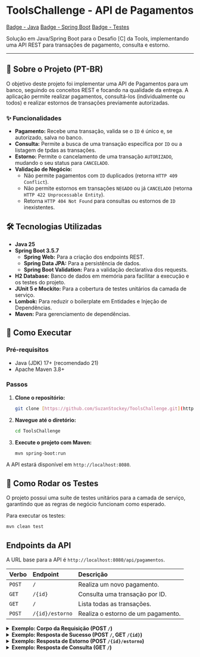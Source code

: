 # ToolsChallenge - API de Pagamentos

[Badge - Java](https://img.shields.io/badge/Java-21-blue.svg?logo=openjdk&style=for-the-badge)
[Badge - Spring Boot](https://img.shields.io/badge/Spring_Boot-3.5.7-success.svg?logo=spring&style=for-the-badge)
[Badge - Testes](https://img.shields.io/badge/Testes-JUnit_5-green.svg?logo=junit5&style=for-the-badge)

Solução em Java/Spring Boot para o Desafio [C] da Tools, implementando uma API REST para transações de pagamento, consulta e estorno.

---
## 🚀 Sobre o Projeto (PT-BR)

O objetivo deste projeto foi implementar uma API de Pagamentos para um banco, seguindo os conceitos REST e focando na qualidade da entrega. A aplicação permite realizar pagamentos, consultá-los (individualmente ou todos) e realizar estornos de transações previamente autorizadas.

### ✨ Funcionalidades

* **Pagamento:** Recebe uma transação, valida se o `ID` é único e, se autorizado, salva no banco.
* **Consulta:** Permite a busca de uma transação específica por `ID` ou a listagem de tpdas as transações.
* **Estorno:** Permite o cancelamento de uma transação `AUTORIZADO`, mudando o seu status para `CANCELADO`.
* **Validação de Negócio:**
    * Não permite pagamentos com `ID` duplicados (retorna `HTTP 409 Conflict`).
    * Não permite estornos em transações `NEGADO` ou já `CANCELADO` (retorna `HTTP 422 Unprocessable Entity`).
    * Retorna `HTTP 404 Not Found` para consultas ou estornos de `ID` inexistentes.

## 🛠️ Tecnologias Utilizadas

* **Java 25**
* **Spring Boot 3.5.7**
    * **Spring Web:** Para a criação dos endpoints REST.
    * **Spring Data JPA:** Para a persistência de dados.
    * **Spring Boot Validation:** Para a validação declarativa dos requests.
* **H2 Database:** Banco de dados em memória para facilitar a execução e os testes do projeto.
* **JUnit 5 e Mockito:** Para a cobertura de testes unitários da camada de serviço.
* **Lombok:** Para reduzir o boilerplate em Entidades e Injeção de Dependências.
* **Maven:** Para gerenciamento de dependências.

## 🏁 Como Executar

### Pré-requisitos

* Java (JDK) 17+ (recomendado 21)
* Apache Maven 3.8+

### Passos

1. **Clone o repositório:**
    ```bash
    git clone [https://github.com/SuzanStockey/ToolsChallenge.git](https://github.com/SuzanStockey/ToolsChallenge.git)
    ```

2. **Navegue até o diretório:**
    ```bash
   cd ToolsChallenge
   ```

3. **Execute o projeto com Maven:**
   ```bash
   mvn spring-boot:run
   ```

A API estará disponível em `http://localhost:8080`.

## 🧪 Como Rodar os Testes

O projeto possui uma suíte de testes unitários para a camada de serviço, garantindo que as regras de negócio funcionam como esperado.

Para executar os testes:
```bash
mvn clean test
```

## Endpoints da API

A URL base para a API é `http://localhost:8080/api/pagamentos`.

| Verbo | Endpoint | Descrição |
| :--- | :--- | :--- |
| `POST` | `/` | Realiza um novo pagamento. |
| `GET` | `/{id}` | Consulta uma transação por ID. |
| `GET` | `/` | Lista todas as transações. |
| `POST` | `/{id}/estorno` | Realiza o estorno de um pagamento. |

<details>
<summary><b>Exemplo: Corpo da Requisição (POST <code>/</code>)</b></summary>

```json
{
    "transacao": {
        "cartao": "4444123412341234",
        "id": "100023568900001",
        "descricao": {
            "valor": "500.50",
            "datahora": "01/05/2021 18:30:00",
            "estabelecimento": "PetShop Mundo Cão"
        },
        "formaPagamento": {
            "tipo": "AVISTA",
            "parcelas": "1"
        }
    }
}
```
</details>

<details>

<summary><b>Exemplo: Resposta de Sucesso (POST <code>/</code>, GET <code>/{id}</code>)</b></summary>

```json
{
    "transacao": {
        "cartao": "4444123412341234",
        "id": "100023568900001",
        "descricao": {
            "valor": "500.50",
            "dataHora": "01/05/2021 18:30:00",
            "estabelecimento": "PetShop Mundo Cão",
            "nsu": "1234567890",
            "codigoAutorizacao": "147258369",
            "status": "AUTORIZADO"
        },
        "formaPagamento": {
            "tipo": "AVISTA",
            "parcelas": "1"
        }
    }
}
```
</details>

<details>
<summary><b>Exemplo: Resposta de Estorno (POST <code>/{id}/estorno</code>)</b></summary>

```json
{
    "transacao": {
        "cartao": "4444123412341234",
        "id": "100023568900001",
        "descricao": {
            "valor": "500.50",
            "dataHora": "01/05/2021 18:30:00",
            "estabelecimento": "PetShop Mundo Cão",
            "nsu": "1234567890",
            "codigoAutorizacao": "147258369",
            "status": "CANCELADO"
        },
        "formaPagamento": {
            "tipo": "AVISTA",
            "parcelas": "1"
        }
    }
}
```
</details>

<details>
<summary><b>Exemplo: Resposta de Consulta (GET <code>/</code>)</b></summary>

```json
[
  {
    "transacao": {
      "cartao": "4444123412341234",
      "id": "100023568900001",
      "descricao": {
        "valor": "500.50",
        "dataHora": "01/05/2021 18:30:00",
        "estabelecimento": "PetShop Mundo Cão",
        "nsu": "1234567890",
        "codigoAutorizacao": "147258369",
        "status": "AUTORIZADO"
      },
      "formaPagamento": {
        "tipo": "AVISTA",
        "parcelas": "1"
      }
    }
  },
  {
    "transacao": {
      "cartao": "5555876587658765",
      "id": "100023568900002",
      "descricao": {
        "valor": "250.00",
        "dataHora": "02/05/2021 10:15:00",
        "estabelecimento": "Padaria Pão Bom",
        "nsu": "9876543210",
        "codigoAutorizacao": "741852963",
        "status": "CANCELADO"
      },
      "formaPagamento": {
        "tipo": "PARCELADO LOJA",
        "parcelas": "2"
      }
    }
  }
]
```
</details>